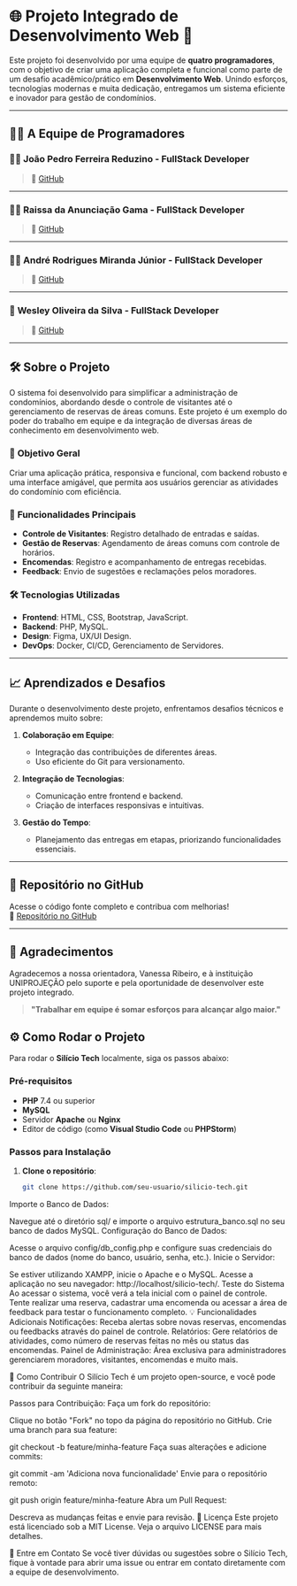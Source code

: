 # 🌐 **Projeto Integrado de Desenvolvimento Web** 🌟

Este projeto foi desenvolvido por uma equipe de **quatro programadores**, com o objetivo de criar uma aplicação completa e funcional como parte de um desafio acadêmico/prático em **Desenvolvimento Web**. Unindo esforços, tecnologias modernas e muita dedicação, entregamos um sistema eficiente e inovador para gestão de condomínios.

---

## 👨‍💻 **A Equipe de Programadores**

### 👨‍💻 **João Pedro Ferreira Reduzino** - FullStack Developer
> 🔗 [GitHub](https://github.com/JotaPe-dev)

---

### 👩‍💻 **Raissa da Anunciação Gama** - FullStack Developer
> 🔗 [GitHub](https://github.com/anacosta)

---

### 👨‍💻 **André Rodrigues Miranda Júnior** - FullStack Developer
> 🔗 [GitHub](https://github.com/Andre-Rodriguesjr)

---

### 🐸 **Wesley Oliveira da Silva** - FullStack Developer
> 🔗 [GitHub](https://github.com/Wsfrog)

---

## 🛠️ **Sobre o Projeto**

O sistema foi desenvolvido para simplificar a administração de condomínios, abordando desde o controle de visitantes até o gerenciamento de reservas de áreas comuns. Este projeto é um exemplo do poder do trabalho em equipe e da integração de diversas áreas de conhecimento em desenvolvimento web.

### 🚀 **Objetivo Geral**
Criar uma aplicação prática, responsiva e funcional, com backend robusto e uma interface amigável, que permita aos usuários gerenciar as atividades do condomínio com eficiência.

### 🔑 **Funcionalidades Principais**
- **Controle de Visitantes**: Registro detalhado de entradas e saídas.
- **Gestão de Reservas**: Agendamento de áreas comuns com controle de horários.
- **Encomendas**: Registro e acompanhamento de entregas recebidas.
- **Feedback**: Envio de sugestões e reclamações pelos moradores.

### 🛠️ **Tecnologias Utilizadas**
- **Frontend**: HTML, CSS, Bootstrap, JavaScript.
- **Backend**: PHP, MySQL.
- **Design**: Figma, UX/UI Design.
- **DevOps**: Docker, CI/CD, Gerenciamento de Servidores.

---

## 📈 **Aprendizados e Desafios**

Durante o desenvolvimento deste projeto, enfrentamos desafios técnicos e aprendemos muito sobre:

1. **Colaboração em Equipe**:
   - Integração das contribuições de diferentes áreas.
   - Uso eficiente do Git para versionamento.
   
2. **Integração de Tecnologias**:
   - Comunicação entre frontend e backend.
   - Criação de interfaces responsivas e intuitivas.

3. **Gestão do Tempo**:
   - Planejamento das entregas em etapas, priorizando funcionalidades essenciais.

---

## 🔗 **Repositório no GitHub**

Acesse o código fonte completo e contribua com melhorias!  
🔗 [Repositório no GitHub](https://github.com/seu-usuario/projeto-integrado)

---

## 🎉 **Agradecimentos**

Agradecemos a nossa orientadora, Vanessa Ribeiro, e à instituição UNIPROJEÇÃO pelo suporte e pela oportunidade de desenvolver este projeto integrado.

> **"Trabalhar em equipe é somar esforços para alcançar algo maior."**



## ⚙️ Como Rodar o Projeto

Para rodar o **Silício Tech** localmente, siga os passos abaixo:

### Pré-requisitos

- **PHP** 7.4 ou superior
- **MySQL**
- Servidor **Apache** ou **Nginx**
- Editor de código (como **Visual Studio Code** ou **PHPStorm**)

### Passos para Instalação

1. **Clone o repositório**:
   ```bash
   git clone https://github.com/seu-usuario/silicio-tech.git
Importe o Banco de Dados:

Navegue até o diretório sql/ e importe o arquivo estrutura_banco.sql no seu banco de dados MySQL.
Configuração do Banco de Dados:

Acesse o arquivo config/db_config.php e configure suas credenciais do banco de dados (nome do banco, usuário, senha, etc.).
Inicie o Servidor:

Se estiver utilizando XAMPP, inicie o Apache e o MySQL.
Acesse a aplicação no seu navegador: http://localhost/silicio-tech/.
Teste do Sistema
Ao acessar o sistema, você verá a tela inicial com o painel de controle.
Tente realizar uma reserva, cadastrar uma encomenda ou acessar a área de feedback para testar o funcionamento completo.
💡 Funcionalidades Adicionais
Notificações: Receba alertas sobre novas reservas, encomendas ou feedbacks através do painel de controle.
Relatórios: Gere relatórios de atividades, como número de reservas feitas no mês ou status das encomendas.
Painel de Administração: Área exclusiva para administradores gerenciarem moradores, visitantes, encomendas e muito mais.


🔧 Como Contribuir
O Silício Tech é um projeto open-source, e você pode contribuir da seguinte maneira:

Passos para Contribuição:
Faça um fork do repositório:

Clique no botão "Fork" no topo da página do repositório no GitHub.
Crie uma branch para sua feature:

git checkout -b feature/minha-feature
Faça suas alterações e adicione commits:

git commit -am 'Adiciona nova funcionalidade'
Envie para o repositório remoto:

git push origin feature/minha-feature
Abra um Pull Request:

Descreva as mudanças feitas e envie para revisão.
📝 Licença
Este projeto está licenciado sob a MIT License. Veja o arquivo LICENSE para mais detalhes.

📱 Entre em Contato
Se você tiver dúvidas ou sugestões sobre o Silício Tech, fique à vontade para abrir uma issue ou entrar em contato diretamente com a equipe de desenvolvimento.



